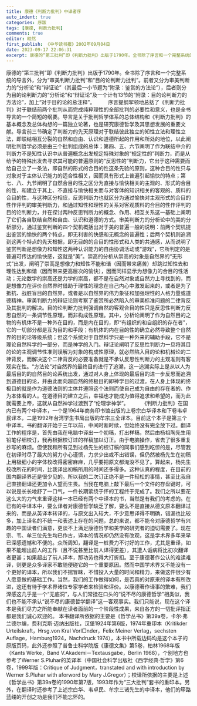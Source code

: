 ```yaml
---
title: 康德《判断力批判》中译者序
auto_indent: true
categories: 序跋
tags: [康德, 判断力批判]
comments: true
editor: 皎然
first_publish: 《中华读书报》2002年09月04日
date: 2023-09-17 22:06:31
excerpt: 康德的“第三批判”即《判断力批判》出版于1790年。全书除了序言和一个完整系统的导言外，分为“审美判断力批判”和“目的论判断力批判”。前者又分为审美判断力的“分析论”和“辩证论”（其最后一小节题为“附录：鉴赏的方法论”），后者则分为目的论判断力的“分析论”和“辩证论”及一个计有13节的“附录：目的论判断力的方法论”，加上“对于目的论的总注释”。
---
```

康德的“第三批判”即《判断力批判》出版于1790年。全书除了序言和一个完整系统的导言外，分为“审美判断力批判”和“目的论判断力批判”。前者又分为审美判断力的“分析论”和“辩证论”（其最后一小节题为“附录：鉴赏的方法论”），后者则分为目的论判断力的“分析论”和“辩证论”及一个计有13节的“附录：目的论判断力的方法论”，加上“对于目的论的总注释”。 　　
序言提纲挈领地总括了《判断力批判》对于联结前两个批判从而完成纯粹理性的全部批判的必要性和意义，也是全书导言的一个简短的纲要。导言是关于批判哲学体系的总体结构和《判断力批判》的基本概念及总体构想的一篇独立论著，也是研究康德哲学及其思想发展的重要文献。导言前三节确定了判断力的先天原理对于联结彼此独立的知性立法和理性立法，即联结相互分裂的自然和自由、认识和道德所起的作用和所处的地位，以此阐明批判哲学必须是由三个批判组成的总体；第四、五、六节阐明了作为联结中介的判断力不是知性认识中从普遍概念出发规定特殊对象的“规定性的”判断力，而是从给予的特殊出发去寻求其可能的普遍原则的“反思性的”判断力，它出于这种需要而给自己立了一条法，即自然的形式的合目的性这条先验的原则，这种合目的性只与对象对于主体认识能力的适合性相关，因而具有形式上普遍引起愉快的特点；第七、八、九节阐明了自然合目的性之区分为直接与愉快相关的主观的、形式的合目的性，和建立于其上、不直接与愉快相关而与对客体的知识相关的客观的、质料的合目的性，与这种区分相应，反思判断力也就区分为通过愉快对主观形式的合目的性作评判的审美判断力，和通过知性和理性的关系对客观质料的合目的性作评判的目的论判断力，并在探讨两种反思判断力的概念、作用、相互关系这一基础上阐明了它们各自联结自然和自由、认识和道德的方式。审美判断力的分析论中的美的分析部分，通过鉴赏判断的四个契机概括出对于美的普遍一般的说明：前两个契机提出鉴赏的愉快的两个特点，即无利害的快感和无概念的普遍性；后两个契机则追溯到这两个特点的先天根据，即无目的的合目的性形式和人类的共通感，从而说明了鉴赏判断是想像力和知性这两种认识能力的自由协调活动或“游戏”，它所判定的是普遍可传达的愉快感，这就是“美”。崇高的分析从崇高的对象是自然界的“无形式”出发，阐明了崇高是想像力和知性不能和谐（因而带来痛苦）却跳过知性去和理性达到和谐（因而带来更高层次的愉快），因而同样显示为想像力的合目的性活动；无论数学的崇高还是力学的崇高，都不是在自然对象或自然力上寻找到的，而是想像力在评价自然界时借助于理性的理念在自己内心中激发起来的，或者是为了抵抗、战胜盲目的自然界，或者是以自然界的伟力象征和加强理性的人格力量或道德精神。审美判断力的辩证论则考察了鉴赏所必然陷入的审美标准问题的二律背反及其批判的解决。目的论判断力批判强调自然的客观合目的性只是反思性判断力反思自然的一条调节性原理，而非构成性原理。其中，分析论阐明了作为自然目的之物的有机体不是一种外在目的，而是内在目的，即“有组织的和自组织的存在者”，它的一切部分都是互为目的和手段；有机体的内在目的性的确立必然导致整个自然界的目的论等级系统；但这个系统对于自然科学只是一种外来的辅助手段，它不是理论自然科学的一部分，而是神学的入门。辩证论阐明了反思性判断力一旦将其目的论的主观调节性准则误解为对象的构成性原理，就必然陷入目的论和机械论的二律背反，而解决这个二律背反的必要准备就是不承认反思性判断力的主观准则有客观实在性。“方法论”对自然界的最终目的进行了追溯，这一追溯实际上是从以人为最后目的的自然目的论系统出发，通过对人身上体现的最后目的进一步反思而追溯到道德目的论，并由此而向超自然的终极目的即神学目的过渡。在人身上体现的终极目的就是作为道德法则的主体并遵照这个法则而使自己成为自由的存在者的、作为本体看的人。在道德目的建立之后，幸福也才能成为值得追求和希望的，而为此就需要上帝，这就从自然神学过渡到了“伦理学神学”。 　　
《判断力批判》在国内已有两个中译本，一个是1964年商务印书馆出版的上卷宗白华译本和下卷韦卓民译本，二是1992年台湾学生书局出版的牟宗三全译本。目前这个本子是第三个中译本。书的翻译开始于三年以前，中间时断时续，但始终没有完全放下过。翻译工作的程序是，首先由我在电脑中译出一个初稿，打出样稿，然后由杨祖陶先生用铅笔仔细校订，我再根据校订过的样稿加以订正。由于电脑操作，省去了很多重复抄写的麻烦。但使我和所有见到过杨先生的校订稿的同事们感到吃惊的是，尽管我在初译时尽了最大的努力小心谨慎，力求少出或不出错误，但仍然被杨先生在初稿上用极细小的字体校改得密密麻麻，几乎要把原文都淹没不见了。算起来，杨先生校改所花的时间，比我译出初稿所用的时间还多得多。这种认真的程度，在目前的国内翻译界还是很少见的。所以我的二次订正绝不是一件轻松的事情，甚至比我自己直接翻译还更加令人望而生畏。当我在电脑上敲下最后一个文件的存盘键时，可以说是长长地舒了一口气，一件长期萦绕于怀的工程终于完成了。我们之所以要花这么大的力气来重译这样一本已经有两个中译本的书，当然是有我们的考虑的。在已有的中译本中，要么译者对康德哲学缺乏了解，要么不是直接从德文原本翻译过来的，而是从英译本转译的，与原文出入较大，不少意思译得不明确，错漏也比较多，加上译名的不统一和表述上存在的问题，总的来说，都不能令对康德哲学有兴趣的中国读者们满意，更谈不上满足康德哲学和美学的研究者的迫切需要了。现在宗、韦、牟三位先生均已作古，译本的情况却仍然没有改观，这是学术界多年来早已深感遗憾和不便的。众所周知，翻译是一桩费力不讨好的工作，尤其是重译，如果不能超出前人的工作（且不说甚至比前人译得更差），其遭人诟病将比初次翻译者更甚；如果超出了前人译本，那功劳也得大打折扣。至于康德著作公认的难读难译，则更是众多译家不敢随便碰它的一个重要原因。然而中国学术界又不能没有一个更好的译本，所以我们不揣冒昧，不惜投入大量的时间和精力，来做这件很少有人愿意做的基础工作。当然，我们的工作做得如何，是否真的对原来的译本有所改进，这还有待于学术界诸位专家学者来检验和评价。以康德著作译事的繁难，我们深感这几乎是一个“无底洞”，与人们常挂在口头的“说不尽的康德哲学”相类似，我们也不能不承认“说不尽的康德哲学翻译”这一客观事实。我们只能说，现在这个译本是我们尽力之所能奉献在读者面前的一个阶段性成果，来自各方的一切批评指正都是我们诚心欢迎的。
本书翻译所依据的主要是《哲学丛书》第39a卷，卡尔·弗兰德尔编，费利克斯·迈纳出版社，汉堡1924年第6版，1974年重印本（Kritikder Urteilskraft，Hrsg.von Kral Vorl□nder，Felix Meiner Verlag，sechsten Auflage，Hamburg1924，Nachdruck 1974），本书中所载边码均是这个本子的原版页码，此外还参照了普鲁士科学院版《康德文集》第5卷，柏林1968年版（Kants Werke，Band V.Akademi－Textausgabe，Berlin 1968），个别地方也参考了Werner S.Pluhar的英译本（中国社会科学出版社《西学经典·哲学》第6卷，1999年版：Critique of Judgment，transtated and with introduction by Werner S.Pluhar with aforword by Mary J.Gregor）；校译所依据的主要是上述《哲学丛书》第39a卷的1990年第7版，1993年作为“三大批判”套书的重印本。另外，在翻译时还参考了上述宗白华、韦卓民、牟宗三诸先生的中译本，他们的筚路蓝缕的开创之功是我们不能忘怀的。
